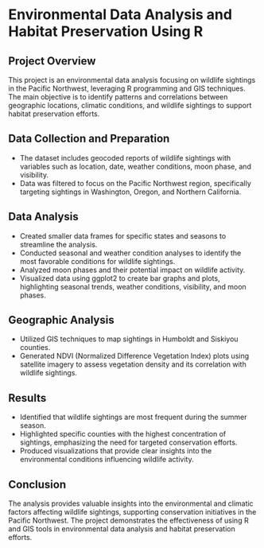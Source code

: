 # Environmental Data Analysis and Habitat Preservation Using R

## Project Overview

This project is an environmental data analysis focusing on wildlife sightings in the Pacific Northwest, leveraging R programming and GIS techniques. The main objective is to identify patterns and correlations between geographic locations, climatic conditions, and wildlife sightings to support habitat preservation efforts.

## Data Collection and Preparation

- The dataset includes geocoded reports of wildlife sightings with variables such as location, date, weather conditions, moon phase, and visibility.
- Data was filtered to focus on the Pacific Northwest region, specifically targeting sightings in Washington, Oregon, and Northern California.

## Data Analysis

- Created smaller data frames for specific states and seasons to streamline the analysis.
- Conducted seasonal and weather condition analyses to identify the most favorable conditions for wildlife sightings.
- Analyzed moon phases and their potential impact on wildlife activity.
- Visualized data using ggplot2 to create bar graphs and plots, highlighting seasonal trends, weather conditions, visibility, and moon phases.

## Geographic Analysis

- Utilized GIS techniques to map sightings in Humboldt and Siskiyou counties.
- Generated NDVI (Normalized Difference Vegetation Index) plots using satellite imagery to assess vegetation density and its correlation with wildlife sightings.

## Results

- Identified that wildlife sightings are most frequent during the summer season.
- Highlighted specific counties with the highest concentration of sightings, emphasizing the need for targeted conservation efforts.
- Produced visualizations that provide clear insights into the environmental conditions influencing wildlife activity.

## Conclusion

The analysis provides valuable insights into the environmental and climatic factors affecting wildlife sightings, supporting conservation initiatives in the Pacific Northwest. The project demonstrates the effectiveness of using R and GIS tools in environmental data analysis and habitat preservation efforts.
